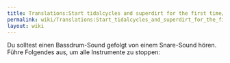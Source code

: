 ```yaml
---
title: Translations:Start tidalcycles and superdirt for the first time/37/de
permalink: wiki/Translations:Start_tidalcycles_and_superdirt_for_the_first_time/37/de/
layout: wiki
---
```


Du solltest einen Bassdrum-Sound gefolgt von einem Snare-Sound hören.
Führe Folgendes aus, um alle Instrumente zu stoppen:
